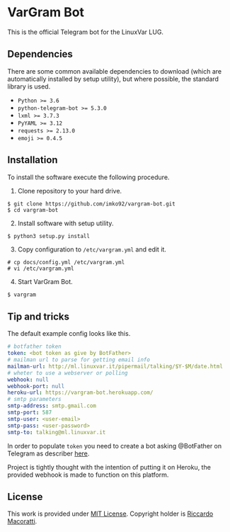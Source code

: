 # VarGram Bot
This is the official Telegram bot for the LinuxVar LUG.

## Dependencies
There are some common available dependencies to download (which are automatically installed by setup utility), but where possible, the standard library is used.

- `Python >= 3.6`
- `python-telegram-bot >= 5.3.0`
- `lxml >= 3.7.3`
- `PyYAML >= 3.12`
- `requests >= 2.13.0`
- `emoji >= 0.4.5`

## Installation
To install the software execute the following procedure.

1. Clone repository to your hard drive.
```shell
$ git clone https://github.com/imko92/vargram-bot.git
$ cd vargram-bot
```
2. Install software with setup utility.
```shell
$ python3 setup.py install
```
3. Copy configuration to `/etc/vargram.yml` and edit it.
```shell
# cp docs/config.yml /etc/vargram.yml
# vi /etc/vargram.yml
```

4. Start VarGram Bot.
```bash
$ vargram
```

## Tip and tricks
The default example config looks like this.
```yaml
# botfather token
token: <bot token as give by BotFather>
# mailman url to parse for getting email info
mailman-url: http://ml.linuxvar.it/pipermail/talking/$Y-$M/date.html
# wheter to use a webserver or polling
webhook: null
webhook-port: null
heroku-url: https://vargram-bot.herokuapp.com/
# smtp parameters
smtp-address: smtp.gmail.com
smtp-port: 587
smtp-user: <user-email>
smtp-pass: <user-password>
smtp-to: talking@ml.linuxvar.it
```

In order to populate `token` you need to create a bot asking @BotFather on Telegram as describer [here](https://core.telegram.org/bots).

Project is tightly thought with the intention of putting it on Heroku, the
provided webhook is made to function on this platform.

## License
This work is provided under [MIT License](https://opensource.org/licenses/MIT).
Copyright holder is [Riccardo Macoratti](mailto:r.macoratti@gmx.co.uk).
